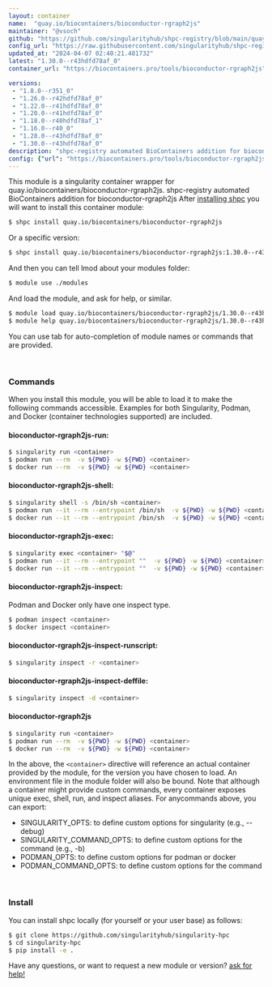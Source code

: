 ```yaml
---
layout: container
name:  "quay.io/biocontainers/bioconductor-rgraph2js"
maintainer: "@vsoch"
github: "https://github.com/singularityhub/shpc-registry/blob/main/quay.io/biocontainers/bioconductor-rgraph2js/container.yaml"
config_url: "https://raw.githubusercontent.com/singularityhub/shpc-registry/main/quay.io/biocontainers/bioconductor-rgraph2js/container.yaml"
updated_at: "2024-04-07 02:40:21.481732"
latest: "1.30.0--r43hdfd78af_0"
container_url: "https://biocontainers.pro/tools/bioconductor-rgraph2js"

versions:
 - "1.8.0--r351_0"
 - "1.26.0--r42hdfd78af_0"
 - "1.22.0--r41hdfd78af_0"
 - "1.20.0--r41hdfd78af_0"
 - "1.18.0--r40hdfd78af_1"
 - "1.16.0--r40_0"
 - "1.28.0--r43hdfd78af_0"
 - "1.30.0--r43hdfd78af_0"
description: "shpc-registry automated BioContainers addition for bioconductor-rgraph2js"
config: {"url": "https://biocontainers.pro/tools/bioconductor-rgraph2js", "maintainer": "@vsoch", "description": "shpc-registry automated BioContainers addition for bioconductor-rgraph2js", "latest": {"1.30.0--r43hdfd78af_0": "sha256:e4d17dde57b379ff7735e662a2ef9aa1483670f5ef0b832662765b7d1ec941a1"}, "tags": {"1.8.0--r351_0": "sha256:3f91db46e2a9c38090b552a20bad405a2e6fc52790389e5df9fcbb62491f1bb0", "1.26.0--r42hdfd78af_0": "sha256:c707162d9acee948ee31432cdb4bc89b7e38fa1537584b9d1fbc231fd09beca3", "1.22.0--r41hdfd78af_0": "sha256:7a900d08b116d09af0f0b53c1579bd12f364c337484a95505024b162087ed742", "1.20.0--r41hdfd78af_0": "sha256:047f383ddfeaf53dca9304a9aacab38248ee07a8c95a2f195a783d52379844fd", "1.18.0--r40hdfd78af_1": "sha256:06be7a061857d86c05f0aed1d3b3253ae27e56e0500a4c2074bc96d24fd9b10e", "1.16.0--r40_0": "sha256:9ae5c4d62d421da4b4c3d170f8cc3b0b6c2ec71cede5edfd129530af93a2f252", "1.28.0--r43hdfd78af_0": "sha256:fcd3c6f477666080d79a31d2c661516fcd88fa6254aabc9756c5ba2e6c5b5bca", "1.30.0--r43hdfd78af_0": "sha256:e4d17dde57b379ff7735e662a2ef9aa1483670f5ef0b832662765b7d1ec941a1"}, "docker": "quay.io/biocontainers/bioconductor-rgraph2js"}
---
```


This module is a singularity container wrapper for quay.io/biocontainers/bioconductor-rgraph2js.
shpc-registry automated BioContainers addition for bioconductor-rgraph2js
After [installing shpc](#install) you will want to install this container module:


```bash
$ shpc install quay.io/biocontainers/bioconductor-rgraph2js
```

Or a specific version:

```bash
$ shpc install quay.io/biocontainers/bioconductor-rgraph2js:1.30.0--r43hdfd78af_0
```

And then you can tell lmod about your modules folder:

```bash
$ module use ./modules
```

And load the module, and ask for help, or similar.

```bash
$ module load quay.io/biocontainers/bioconductor-rgraph2js/1.30.0--r43hdfd78af_0
$ module help quay.io/biocontainers/bioconductor-rgraph2js/1.30.0--r43hdfd78af_0
```

You can use tab for auto-completion of module names or commands that are provided.

<br>

### Commands

When you install this module, you will be able to load it to make the following commands accessible.
Examples for both Singularity, Podman, and Docker (container technologies supported) are included.

#### bioconductor-rgraph2js-run:

```bash
$ singularity run <container>
$ podman run --rm  -v ${PWD} -w ${PWD} <container>
$ docker run --rm  -v ${PWD} -w ${PWD} <container>
```

#### bioconductor-rgraph2js-shell:

```bash
$ singularity shell -s /bin/sh <container>
$ podman run --it --rm --entrypoint /bin/sh  -v ${PWD} -w ${PWD} <container>
$ docker run --it --rm --entrypoint /bin/sh  -v ${PWD} -w ${PWD} <container>
```

#### bioconductor-rgraph2js-exec:

```bash
$ singularity exec <container> "$@"
$ podman run --it --rm --entrypoint ""  -v ${PWD} -w ${PWD} <container> "$@"
$ docker run --it --rm --entrypoint ""  -v ${PWD} -w ${PWD} <container> "$@"
```

#### bioconductor-rgraph2js-inspect:

Podman and Docker only have one inspect type.

```bash
$ podman inspect <container>
$ docker inspect <container>
```

#### bioconductor-rgraph2js-inspect-runscript:

```bash
$ singularity inspect -r <container>
```

#### bioconductor-rgraph2js-inspect-deffile:

```bash
$ singularity inspect -d <container>
```



#### bioconductor-rgraph2js

```bash
$ singularity run <container>
$ podman run --rm  -v ${PWD} -w ${PWD} <container>
$ docker run --rm  -v ${PWD} -w ${PWD} <container>
```


In the above, the `<container>` directive will reference an actual container provided
by the module, for the version you have chosen to load. An environment file in the
module folder will also be bound. Note that although a container
might provide custom commands, every container exposes unique exec, shell, run, and
inspect aliases. For anycommands above, you can export:

 - SINGULARITY_OPTS: to define custom options for singularity (e.g., --debug)
 - SINGULARITY_COMMAND_OPTS: to define custom options for the command (e.g., -b)
 - PODMAN_OPTS: to define custom options for podman or docker
 - PODMAN_COMMAND_OPTS: to define custom options for the command

<br>

### Install

You can install shpc locally (for yourself or your user base) as follows:

```bash
$ git clone https://github.com/singularityhub/singularity-hpc
$ cd singularity-hpc
$ pip install -e .
```

Have any questions, or want to request a new module or version? [ask for help!](https://github.com/singularityhub/singularity-hpc/issues)